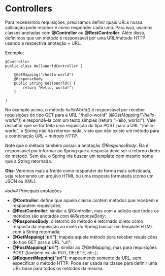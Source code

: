 # Controllers

Para recebermos requisições, precisamos definir quais URLs nossa aplicação pode receber e como responder cada uma. Para
isso, usamos classes anotadas com **@Controller** ou **@RestController**. Além disso, definimos que um método é
responsável por uma URL/método HTTP usando a respectiva anotação + URL.

Exemplo:

    @Controller
    public class HelloWorldController {
    
        @GetMapping("/hello-world")
        @ResponseBody
        public String helloWorld() {
            return "Hello, world!";
        }
    
    }

No exemplo acima, o método _helloWorld()_ é responsável por receber requisições do tipo GET para a URL "/hello-world"
(_@GetMapping("/hello-world")_) e respondê-la com um texto simples (return "Hello, world!"). Vale ressaltar que se for
feita uma requisição do tipo POST para a URL "/hello-world", o Spring não irá retornar nada, visto que não existe um
método para a combinação _URL + método HTTP_.

Note que o método também possui a anotação _@ResponseBody_. Ela é responsável por informar ao Spring que a resposta
deve ser o retorno direto do método. Sem ela, o Spring iria buscar um template com mesmo nome que a String retornada.

**Obs**: Veremos mais a frente como responder de forma mais sofisticada, seja retornando um arquivo HTML ou uma resposta
formatada (como um JSON ou XML).

#sdv# Principais anotações

* **@Controller**: define que aquela classe contém métodos que recebem e respondem requisições;
* **@RestController**: similar à @Controller, mas com a adição que todos os métodos são anotados com _@ResponseBody_;
* **@ResponseBody**: o retorno do método é retornado direto como resposta da requisição ao invés do Spring buscar um template
  HTML com a String retornada;
* **@GetMapping("url")**: mapeia aquele método para receber requisições do tipo GET para a URL "url";
* **@PostMapping("url")**: similar ao @GetMapping, mas para requisições POST (também existe PUT, DELETE, etc.);
* **@RequestMapping("url")**: mapeamento somente da URL, sem especificar o método HTTP. Pode ser usada na classe para
  definir uma URL base para todos os métodos da mesma.